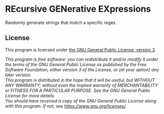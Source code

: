 # REcursive GENerative EXpressions
Randomly generate strings that match a specific regex.

## License
This program is licensed under [the GNU General Public License, version 3](LICENSE.md).

*This program is free software: you can redistribute it and/or modify it under
the terms of the GNU General Public License as published by the Free Software
Foundation, either version 3 of the License, or (at your option) any later
version.<br />
This program is distributed in the hope that it will be useful, but WITHOUT
ANY WARRANTY; without even the implied warranty of MERCHANTABILITY or FITNESS
FOR A PARTICULAR PURPOSE. See the GNU General Public License for more details.<br />
You should have received a copy of the GNU General Public License along with
this program. If not, see <https://www.gnu.org/licenses/>.*